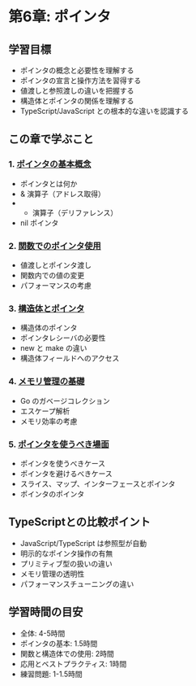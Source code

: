 # 第6章: ポインタ

## 学習目標

- ポインタの概念と必要性を理解する
- ポインタの宣言と操作方法を習得する
- 値渡しと参照渡しの違いを把握する
- 構造体とポインタの関係を理解する
- TypeScript/JavaScript との根本的な違いを認識する

## この章で学ぶこと

### 1. [ポインタの基本概念](./01-basics/README.md)
- ポインタとは何か
- & 演算子（アドレス取得）
- * 演算子（デリファレンス）
- nil ポインタ

### 2. [関数でのポインタ使用](./02-functions/README.md)
- 値渡しとポインタ渡し
- 関数内での値の変更
- パフォーマンスの考慮

### 3. [構造体とポインタ](./03-structs/README.md)
- 構造体のポインタ
- ポインタレシーバの必要性
- new と make の違い
- 構造体フィールドへのアクセス

### 4. [メモリ管理の基礎](./04-memory/README.md)
- Go のガベージコレクション
- エスケープ解析
- メモリ効率の考慮

### 5. [ポインタを使うべき場面](./05-best-practices/README.md)
- ポインタを使うべきケース
- ポインタを避けるべきケース
- スライス、マップ、インターフェースとポインタ
- ポインタのポインタ

## TypeScriptとの比較ポイント

- JavaScript/TypeScript は参照型が自動
- 明示的なポインタ操作の有無
- プリミティブ型の扱いの違い
- メモリ管理の透明性
- パフォーマンスチューニングの違い

## 学習時間の目安

- 全体: 4-5時間
- ポインタの基本: 1.5時間
- 関数と構造体での使用: 2時間
- 応用とベストプラクティス: 1時間
- 練習問題: 1-1.5時間